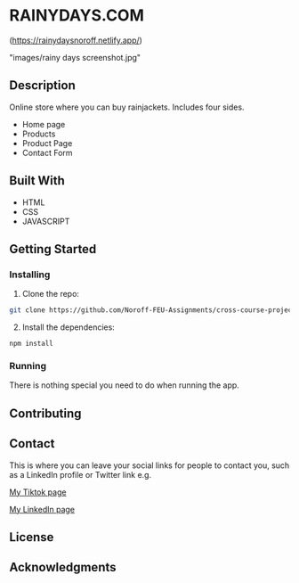 # RAINYDAYS.COM

(https://rainydaysnoroff.netlify.app/)

"images/rainy days screenshot.jpg"

## Description

Online store where you can buy rainjackets.
Includes four sides.

- Home page
- Products
- Product Page 
- Contact Form

## Built With

- HTML
- CSS
- JAVASCRIPT

## Getting Started

### Installing

1. Clone the repo:

```bash
git clone https://github.com/Noroff-FEU-Assignments/cross-course-project-Mariuskvaal
```

2. Install the dependencies:

```
npm install
```

### Running

There is nothing special you need to do when running the app.

## Contributing

## Contact

This is where you can leave your social links for people to contact you, such as a LinkedIn profile or Twitter link e.g.

[My Tiktok page](https://www.tiktok.com/@marius_kvaal?lang=en)

[My LinkedIn page](https://www.linkedin.com/in/marius-kv%C3%A5l-264b04181/)

## License


## Acknowledgments


